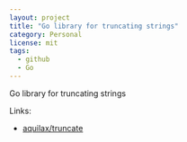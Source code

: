 ```yaml
---
layout: project
title: "Go library for truncating strings"
category: Personal
license: mit
tags:
  - github
  - Go
---
```


Go library for truncating strings

Links:

* [aquilax/truncate](https://github.com/aquilax/truncate)
